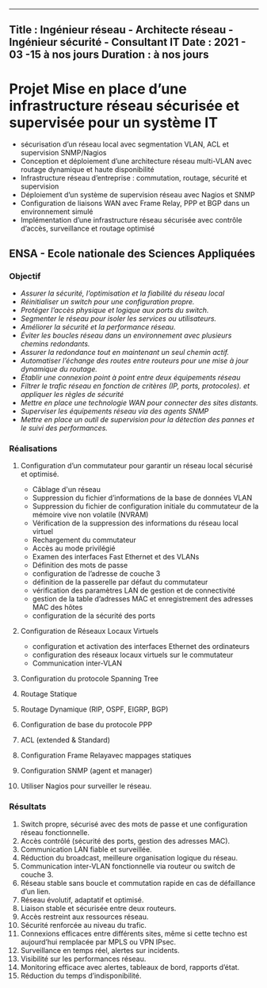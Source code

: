 

---
Title : Ingénieur réseau - Architecte réseau -  Ingénieur sécurité - Consultant IT
Date : 2021 - 03 -15 à nos jours
Duration : à nos jours
---
# Projet Mise en place d’une infrastructure réseau sécurisée et supervisée pour un système IT
- sécurisation d’un réseau local avec segmentation VLAN, ACL et supervision SNMP/Nagios
- Conception et déploiement d’une architecture réseau multi-VLAN avec routage dynamique et haute disponibilité
- Infrastructure réseau d’entreprise : commutation, routage, sécurité et supervision
- Déploiement d’un système de supervision réseau avec Nagios et SNMP
- Configuration de liaisons WAN avec Frame Relay, PPP et BGP dans un environnement simulé
- Implémentation d’une infrastructure réseau sécurisée avec contrôle d’accès, surveillance et routage optimisé 
## ENSA - Ecole nationale des Sciences Appliquées 
### **Objectif** 
- *Assurer la sécurité, l’optimisation et la fiabilité du réseau local*
- *Réinitialiser un switch pour une configuration propre.*
- *Protéger l’accès physique et logique aux ports du switch.*
- *Segmenter le réseau pour isoler les services ou utilisateurs.*
- *Améliorer la sécurité et la performance réseau.*
- *Éviter les boucles réseau dans un environnement avec plusieurs chemins redondants.*
- *Assurer la redondance tout en maintenant un seul chemin actif.*
- *Automatiser l’échange des routes entre routeurs pour une mise à jour dynamique du routage.*
- *Établir une connexion point à point entre deux équipements réseau*
- *Filtrer le trafic réseau en fonction de critères (IP, ports, protocoles). et appliquer les règles de sécurité*
- *Mettre en place une technologie WAN pour connecter des sites distants.*
- *Superviser les équipements réseau via des agents SNMP*
- *Mettre en place un outil de supervision pour la détection des pannes et le suivi des performances.*


###  **Réalisations**
1. Configuration d’un commutateur pour garantir un réseau local sécurisé et optimisé.
     - Câblage d'un réseau
     - Suppression du fichier d’informations de la base de données VLAN
     - Suppression du fichier de configuration initiale du commutateur de la mémoire vive non volatile (NVRAM)
     - Vérification de la suppression des informations du réseau local virtuel
     - Rechargement du commutateur
     - Accès au mode privilégié
     - Examen des interfaces Fast Ethernet et des VLANs
     - Définition des mots de passe
     - configuration de l’adresse de couche 3
     - définition de la passerelle par défaut du commutateur
     - vérification des paramètres LAN de gestion et de connectivité
     - gestion de la table d’adresses MAC et enregistrement des adresses MAC des hôtes
     - configuration de la sécurité des ports

2. Configuration de Réseaux Locaux Virtuels
     - configuration et activation des interfaces Ethernet des ordinateurs
     - configuration des réseaux locaux virtuels sur le commutateur
     - Communication inter-VLAN
3. Configuration du protocole Spanning Tree
4. Routage Statique
5. Routage Dynamique (RIP, OSPF, EIGRP, BGP)
6. Configuration de base du protocole PPP
7. ACL (extended & Standard)
8. Configuration Frame Relayavec mappages statiques
9. Configuration SNMP (agent et manager)
10. Utiliser Nagios pour surveiller le réseau.



###  **Résultats**
1. Switch propre, sécurisé avec des mots de passe et une configuration réseau fonctionnelle.
2. Accès contrôlé (sécurité des ports, gestion des adresses MAC).
3. Communication LAN fiable et surveillée.
4. Réduction du broadcast, meilleure organisation logique du réseau.
5. Communication inter-VLAN fonctionnelle via routeur ou switch de couche 3.
6. Réseau stable sans boucle et commutation rapide en cas de défaillance d’un lien.
7. Réseau évolutif, adaptatif et optimisé.
8. Liaison stable et sécurisée entre deux routeurs.
9. Accès restreint aux ressources réseau.
10. Sécurité renforcée au niveau du trafic.
11. Connexions efficaces entre différents sites, même si cette techno est aujourd’hui remplacée par MPLS ou VPN IPsec.
12. Surveillance en temps réel, alertes sur incidents.
13. Visibilité sur les performances réseau.
14. Monitoring efficace avec alertes, tableaux de bord, rapports d’état.
15. Réduction du temps d’indisponibilité.
